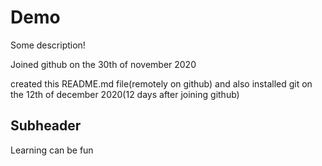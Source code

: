 # Demo

Some description!

Joined github on the 30th of november 2020

created this README.md file(remotely on github) and also installed git on the 12th of december 2020(12 days after joining github)
 
## Subheader

Learning can be fun
